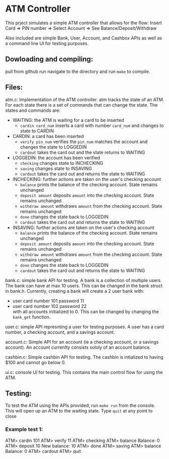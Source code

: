 # ATM Controller

This prject simulates a simple ATM controller that allows for the flow:
Insert Card => PIN number => Select Account => See Balance/Deposit/Withdraw

Also included are simple Bank, User, Account, and Cashbox APIs as well as a command line UI for testing purposes.


## Dowloading and compiling:
pull from github
run navigate to the directory and run `make` to compile.


## Files:
atm.c: Implementation of the ATM controller.  atm tracks the state of an ATM. For each state there is a set of commands that can change the state.  The states and commands are:
- WAITING: the ATM is waiting for a card to be inserted
  - `cardin card_num` inserts a card with number `card_num` and changes to state to CARDIN
- CARDIN: a card has been inserted
  - `verify pin_num` verifies the `pin_num` matches the account and changes the state to LOGGEDIN
  - `cardout` takes the card out and the state returns to WAITING
- LOGGEDIN: the account has been verified
  - `checking` changes state to INCHECKING
  - `saving` changes state to INSAVING
  - `cardout` takes the card out and returns the state to WAITING
- INCHECKING: further actions are taken on the user's checking account
  - `balance` prints the balance of the checking account.  State remains unchanged
  - `deposit amount` deposits `amount` into the checking account.  State remains unchanged
  - `withdraw amount` withdraws `amount` from the checking account.  State remains unchanged
  - `done` changes the state back to LOGGEDIN
  - `cardout` takes the card out and returns the state to WAITING
- INSAVING: further actions are taken on the user's checking account
  - `balance` prints the balance of the checking account.  State remains unchanged
  - `deposit amount` deposits `amount` into the checking account.  State remains unchanged
  - `withdraw amount` withdraws `amount` from the checking account.  State remains unchanged
  - `done` changes the state back to LOGGEDIN
  - `cardout` takes the card out and returns the state to WAITING

bank.c: simple bank API for testing.  A bank is a collection of multiple users.  The bank can have at max 10 users.  This can be changed in the bank struct in bank.h.  Currently, creating a bank will create a 2 user bank with:
  - user card number 101      password 11
  - user card number 102      password 22  
with all accounts initialized to 0.  This can be changed by changing the `bank_get` function.

user.c: simple API represnting a user for testing purposes.  A user has a card number, a checking account, and a savings account.  

account.c: Simple API for an account (ie a checking account, or a savings account).  An account currenlty consists sololy of an account balance.

cashbin.c: Simple cashbin API for testing.  The cashbin is intialized to having $100 and cannot go below 0.

ui.c: console UI for testing.  This contains the main control flow for using the ATM.


## Testing: 
To test the ATM using the APIs provided, run `make run` from the console.  This will open up an ATM to the waiting state.  Type `quit` at any point to close

### Example test 1:
ATM> cardin 101
ATM> verify 11
ATM> checking
ATM> balance
Balance: 0
ATM> deposit 10
New balance: 10
ATM> done
ATM> saving
ATM> balance
Balance: 0
ATM> cardout
ATM> quit